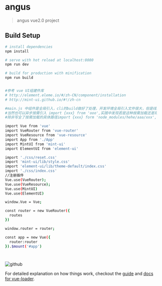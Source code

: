 # angus

> angus vue2.0 project

## Build Setup

``` bash
# install dependencies
npm install

# serve with hot reload at localhost:8080
npm run dev

# build for production with minification
npm run build


#参考 vue UI组建件库
# http://element.eleme.io/#/zh-CN/component/installation
# http://mint-ui.github.io/#!/zh-cn

#main.js 中组件是全局引入，cli的build做好了处理，开发环境全局引入文件很大，但是线上环境文件会很小，本地文件大对开发没什么影响，
#当然也可以异步按需引入 import {xxx} from 'ooo',实践中发现若是这种按需加载还是将ooo全部引入了，
#除非写全了按需加载的具体路径import {xxx} form 'node_modules/hehe/aaa/xxx',否则还是相当于全局引入

import Vue from 'vue'
import VueRouter from 'vue-router' 
import VueResource from 'vue-resource'
import App from './App'
import MintUI from 'mint-ui'
import ElementUI from 'element-ui'

import './css/reset.css'
import 'mint-ui/lib/style.css'
import 'element-ui/lib/theme-default/index.css'
import './css/index.css'
//注册插件 
Vue.use(VueRouter);
Vue.use(VueResource);
Vue.use(MintUI)
Vue.use(ElementUI)

window.Vue = Vue;

const router = new VueRouter({
  routes
})

window.router = router;

const app = new Vue({
  router:router
}).$mount('#app')

 
```
![github](https://github.com/angusjiang/vue2.0CliApp/tree/master/src/images/123.png "github") 

For detailed explanation on how things work, checkout the [guide](http://vuejs-templates.github.io/webpack/) and [docs for vue-loader](http://vuejs.github.io/vue-loader).
